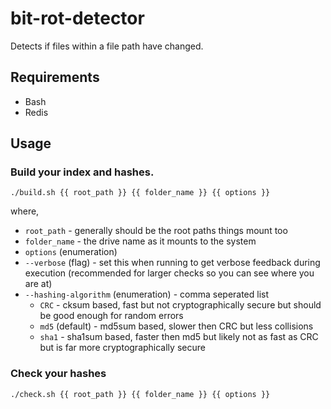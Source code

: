 # bit-rot-detector
Detects if files within a file path have changed.

## Requirements
 * Bash
 * Redis

## Usage
### Build your index and hashes.
```
./build.sh {{ root_path }} {{ folder_name }} {{ options }}
```
where,
 * `root_path` - generally should be the root paths things mount too
 * `folder_name` - the drive name as it mounts to the system
 * `options` (enumeration)
  * `--verbose` (flag) - set this when running to get verbose feedback during execution (recommended for larger checks so you can see where you are at)
  * `--hashing-algorithm` (enumeration) - comma seperated list
    * `CRC` - cksum based, fast but not cryptographically secure but should be good enough for random errors
    * `md5` (default) - md5sum based, slower then CRC but less collisions
    * `sha1` - sha1sum based, faster then md5 but likely not as fast as CRC but is far more cryptographically secure

### Check your hashes
```
./check.sh {{ root_path }} {{ folder_name }} {{ options }}
```
